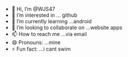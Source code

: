 - 👋 Hi, I’m @WJS47
- 👀 I’m interested in ... github
- 🌱 I’m currently learning ...android
- 💞️ I’m looking to collaborate on ...website apps
- 📫 How to reach me ...via email 
- 😄 Pronouns: ...mine
- ⚡ Fun fact: ...i cant swim

<!---
WJS47/WJS47 is a ✨ special ✨ repository because its `README.md` (this file) appears on your GitHub profile.
You can click the Preview link to take a look at your changes.
--->
